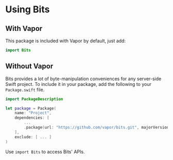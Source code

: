 # Using Bits

## With Vapor

This package is included with Vapor by default, just add:

```Swift
import Bits
```

## Without Vapor

Bits provides a lot of byte-manipulation conveniences for any server-side Swift project. To include it in your package, add the following to your `Package.swift` file.

```swift
import PackageDescription

let package = Package(
    name: "Project",
    dependencies: [
        ...
        .package(url: "https://github.com/vapor/bits.git", majorVersion: 1)
    ],
    exclude: [ ... ]
)
```

Use `import Bits` to access Bits' APIs.